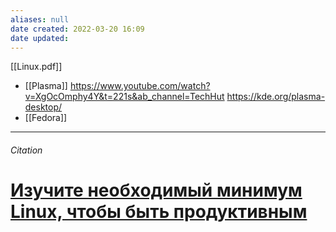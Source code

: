 ```yaml
---
aliases: null
date created: 2022-03-20 16:09
date updated:
---
```


[[Linux.pdf]]

- [[Plasma]] <https://www.youtube.com/watch?v=XgOcOmphy4Y&t=221s&ab_channel=TechHut> <https://kde.org/plasma-desktop/>
- [[Fedora]]


---

###### Citation

# [Изучите необходимый минимум Linux, чтобы быть продуктивным](https://ru.hexlet.io/blog/posts/basic-linux-productivity)